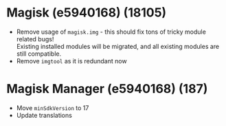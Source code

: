 # Magisk (e5940168) (18105)
- Remove usage of `magisk.img` - this should fix tons of tricky module related bugs! \
Existing installed modules will be migrated, and all existing modules are still compatible.
- Remove `imgtool` as it is redundant now

# Magisk Manager (e5940168) (187)
- Move `minSdkVersion` to 17
- Update translations
